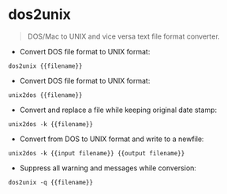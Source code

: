 # dos2unix

> DOS/Mac to UNIX and vice versa text file format converter.

- Convert DOS file format to UNIX format:

`dos2unix {{filename}}`

- Convert DOS file format to UNIX format:

`unix2dos {{filename}}`

- Convert and replace a file while keeping original date stamp:

`unix2dos -k {{filename}}`

- Convert from DOS to UNIX format and write to a newfile:

`unix2dos -k {{input filename}} {{output filename}}`

- Suppress all warning and messages while conversion:

`dos2unix -q {{filename}}`
